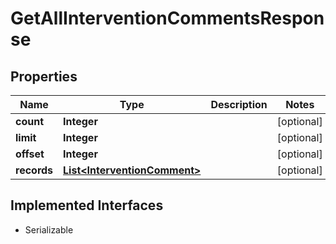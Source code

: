 

# GetAllInterventionCommentsResponse


## Properties

| Name | Type | Description | Notes |
|------------ | ------------- | ------------- | -------------|
|**count** | **Integer** |  |  [optional] |
|**limit** | **Integer** |  |  [optional] |
|**offset** | **Integer** |  |  [optional] |
|**records** | [**List&lt;InterventionComment&gt;**](InterventionComment.md) |  |  [optional] |


## Implemented Interfaces

* Serializable


